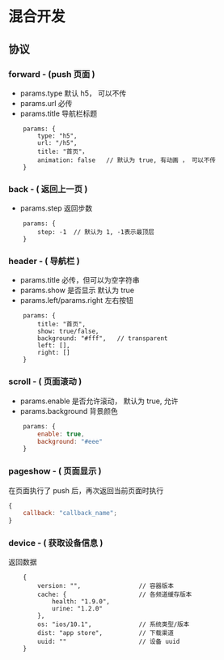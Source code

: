 # 混合开发

## 协议

### forward - (push 页面 )

* params.type 默认 h5， 可以不传
* params.url 必传
* params.title 导航栏标题

```
    params: {
        type: "h5",
        url: "/h5",
        title: "首页"，
        animation: false   // 默认为 true, 有动画 ， 可以不传
    }
```

### back - ( 返回上一页 )

* params.step 返回步数

```
    params: {
        step: -1  // 默认为 1, -1表示最顶层
    }
```

### header - ( 导航栏 )

* params.title 必传，但可以为空字符串
* params.show 是否显示 默认为 true
* params.left/params.right 左右按钮

```
    params: {
        title: "首页",
        show: true/false,
        background: "#fff",   // transparent
        left: [],
        right: []
    }
```

### scroll - ( 页面滚动 )

* params.enable 是否允许滚动， 默认为 true, 允许
* params.background 背景颜色

```js
    params: {
        enable: true,
        background: "#eee"
    }
```

### pageshow - ( 页面显示 )

在页面执行了 push 后，再次返回当前页面时执行

```js
{
	callback: "callback_name";
}
```

### device - ( 获取设备信息 )

返回数据

```
    {
        version: "",                // 容器版本
        cache: {                    // 各频道缓存版本
            health: "1.9.0",
            urine: "1.2.0"
        },
        os: "ios/10.1",             // 系统类型/版本
        dist: "app store",          // 下载渠道
        uuid: ""                    // 设备 uuid
    }
```
